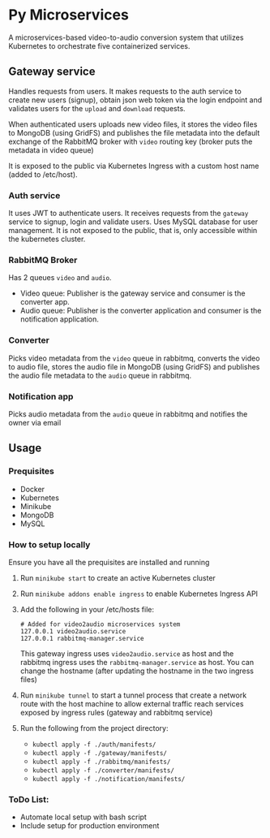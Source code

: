 # Py Microservices

A microservices-based video-to-audio conversion system that utilizes Kubernetes to orchestrate five containerized services.

## Gateway service
Handles requests from users. It makes requests to the auth service to create new users (signup), obtain json web token via the login endpoint and validates users for the `upload` and `download` requests.

When authenticated users uploads new video files, it stores the video files to MongoDB (using GridFS) and publishes the file metadata into the default exchange of the RabbitMQ broker with `video` routing key (broker puts the metadata in video queue)

It is exposed to the public via Kubernetes Ingress with a custom host name (added to /etc/host).

### Auth service
It uses JWT to authenticate users. It receives requests from the `gateway` service to signup, login and validate users. Uses MySQL database for user management.
It is not exposed to the public, that is, only accessible within the kubernetes cluster.

### RabbitMQ Broker
Has 2 queues `video` and `audio`. 

- Video queue: Publisher is the gateway service and consumer is the converter app.
- Audio queue: Publisher is the converter application and consumer is the notification application.

### Converter
Picks video metadata from the `video` queue in rabbitmq, converts the video to audio file, stores the audio file in MongoDB (using GridFS) and publishes the audio file metadata to the `audio` queue in rabbitmq.

### Notification app
Picks audio metadata from the `audio` queue in rabbitmq and notifies the owner via email


## Usage
### Prequisites
- Docker
- Kubernetes
- Minikube
- MongoDB
- MySQL

### How to setup locally
Ensure you have all the prequisites are installed and running
1. Run `minikube start` to create an active Kubernetes cluster
2. Run `minikube addons enable ingress` to enable Kubernetes Ingress API
3. Add the following in your /etc/hosts file:
	```
	# Added for video2audio microservices system
	127.0.0.1 video2audio.service
	127.0.0.1 rabbitmq-manager.service
	```
	This gateway ingress uses `video2audio.service` as host and the rabbitmq ingress uses the `rabbitmq-manager.service` as host. You can change the hostname (after updating the hostname in the two ingress files)

4. Run `minikube tunnel` to start a tunnel process that create a network route with the host machine to allow external traffic reach services exposed by ingress rules (gateway and rabbitmq service)

5. Run the following from the project directory:
	- `kubectl apply -f ./auth/manifests/`
	- `kubectl apply -f ./gateway/manifests/`
	- `kubectl apply -f ./rabbitmq/manifests/`
	- `kubectl apply -f ./converter/manifests/`
	- `kubectl apply -f ./notification/manifests/`


### ToDo List:
- Automate local setup with bash script
- Include setup for production environment
